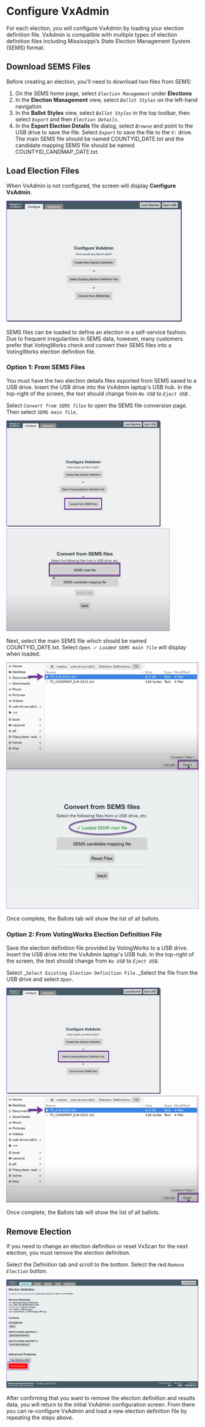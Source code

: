 # Configure VxAdmin

For each election, you will configure VxAdmin by loading your election definition file. VxAdmin is compatible with multiple types of election definition files including Mississippi’s State Election Management System (SEMS) format.&#x20;

## Download SEMS Files

Before creating an election, you'll need to download two files from SEMS:

1. On the SEMS home page, select _`Election Management`_ under **Elections**
2. In the **Election Management** view, select _`Ballot Styles`_ on the left-hand navigation
3. In the **Ballot Styles** view, select _`Ballot Styles`_ in the top toolbar, then select _`Export`_ and then _`Election Details`_.&#x20;
4. In the **Export Election Details** file dialog, select _`Browse`_ and point to the USB drive to save the file. Select _`Export`_ to save the file to the `V:` drive. The main SEMS file should be named COUNTYID\_DATE.txt and the candidate mapping SEMS file should be named COUNTYID\_CANDMAP\_DATE.txt.&#x20;

## Load Election Files

When VxAdmin is not configured, the screen will display **Configure VxAdmin**.

![Configure VxAdmin](<../.gitbook/assets/image (216).png>)

SEMS files can be loaded to define an election in a self-service fashion. Due to frequent irregularities in SEMS data, however, many customers prefer that VotingWorks check and convert their SEMS files into a VotingWorks election definition file.

### Option 1: From SEMS Files

You must have the two election details files exported from SEMS saved to a USB drive. Insert the USB drive into the VxAdmin laptop's USB hub. In the top-right of the screen, the text should change from _`No USB`_ to _`Eject USB`_ .

Select _`Convert from SEMS files`_ to open the SEMS file conversion page. Then select _`SEMS main file.`_

![Convert from SEMS files](<../.gitbook/assets/convert SEMS.png>) ![SEMS main file](<../.gitbook/assets/Sems main file.png>)

&#x20;Next, select the main SEMS file which should be named COUNTYID\_DATE.txt. Select _`Open`_. _`✓ Loaded SEMS main file`_ will display when loaded.

![Select main SEMS file](<../.gitbook/assets/select sems file.png>) ![Loaded SEMS file displayed](<../.gitbook/assets/loaded sems file.png>)

Once complete, the Ballots tab will show the list of all ballots.

### Option 2: From VotingWorks Election Definition File

Save the election definition file provided by VotingWorks to a USB drive. Insert the USB drive into the VxAdmin laptop's USB hub. In the top-right of the screen, the text should change from _`No USB`_ to _`Eject USB`_.

Select _`Select Existing Election Definition File.`_Select the file from the USB drive and select _`Open.`_

![Select existing election definition file](<../.gitbook/assets/select existing election def.png>) ![Select main SEMS file](<../.gitbook/assets/select sems file (1).png>)

Once complete, the Ballots tab will show the list of all ballots.

## Remove Election

If you need to change an election definition or reset VxScan for the next election, you must remove the election definition.

Select the Definition tab and scroll to the bottom. Select the red _`Remove Election`_ button.

![Remove Election](<../.gitbook/assets/image (141).png>)

After confirming that you want to remove the election definition and results data, you will return to the initial VxAdmin configuration screen. From there you can re-configure VxAdmin and load a new election definition file by repeating the steps above.
